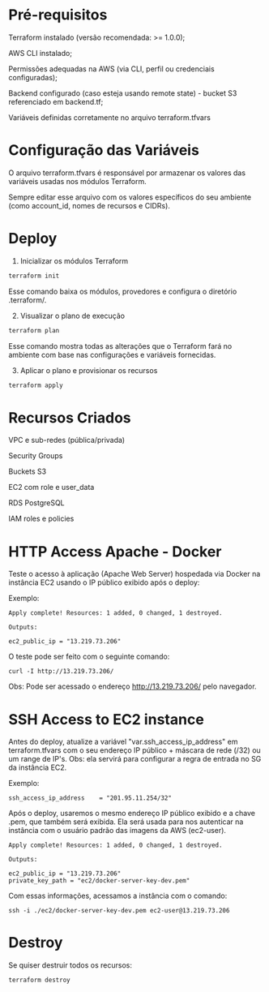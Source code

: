 # Pré-requisitos


Terraform instalado (versão recomendada: >= 1.0.0);

AWS CLI instalado;

Permissões adequadas na AWS (via CLI, perfil ou credenciais configuradas);

Backend configurado (caso esteja usando remote state) - bucket S3 referenciado em backend.tf;

Variáveis definidas corretamente no arquivo terraform.tfvars




# Configuração das Variáveis


O arquivo terraform.tfvars é responsável por armazenar os valores das variáveis usadas nos módulos Terraform.

Sempre editar esse arquivo com os valores específicos do seu ambiente (como account_id, nomes de recursos e CIDRs).


# Deploy


1. Inicializar os módulos Terraform

```bash
terraform init
```
Esse comando baixa os módulos, provedores e configura o diretório .terraform/.

2. Visualizar o plano de execução

```bash
terraform plan
```

Esse comando mostra todas as alterações que o Terraform fará no ambiente com base nas configurações e variáveis fornecidas.

3. Aplicar o plano e provisionar os recursos

```bash
terraform apply
```


# Recursos Criados


VPC e sub-redes (pública/privada)

Security Groups

Buckets S3

EC2 com role e user_data

RDS PostgreSQL

IAM roles e policies



# HTTP Access Apache - Docker

Teste o acesso à aplicação (Apache Web Server) hospedada via Docker na instância EC2 usando o IP público exibido após o deploy:

Exemplo:

    Apply complete! Resources: 1 added, 0 changed, 1 destroyed.

    Outputs:

    ec2_public_ip = "13.219.73.206"


O teste pode ser feito com o seguinte comando:


    curl -I http://13.219.73.206/


Obs: Pode ser acessado o endereço http://13.219.73.206/ pelo navegador.

# SSH Access to EC2 instance

Antes do deploy, atualize a variável "var.ssh_access_ip_address" em terraform.tfvars com o seu endereço IP público + máscara de rede (/32) ou um range de IP's. Obs: ela servirá para configurar a regra de entrada no SG da instância EC2.

Exemplo: 

    ssh_access_ip_address    = "201.95.11.254/32"

Após o deploy, usaremos o mesmo endereço IP público exibido e a chave .pem, que também será exibida. Ela será usada para nos autenticar na instância com o usuário padrão das imagens da AWS (ec2-user).

 
    Apply complete! Resources: 1 added, 0 changed, 1 destroyed.

    Outputs:

    ec2_public_ip = "13.219.73.206"
    private_key_path = "ec2/docker-server-key-dev.pem"

    
Com essas informações, acessamos a instância com o comando:



    ssh -i ./ec2/docker-server-key-dev.pem ec2-user@13.219.73.206



# Destroy
Se quiser destruir todos os recursos:

```bash
terraform destroy
```




